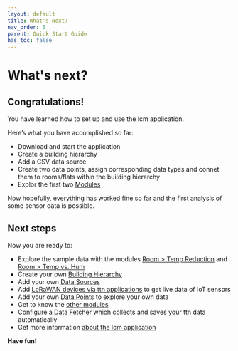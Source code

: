 ```yaml
---
layout: default
title: What's Next?
nav_order: 5
parent: Quick Start Guide
has_toc: false
---
```


# What's next?
## Congratulations!
You have learned how to set up and use the lcm application.

Here’s what you have accomplished so far:
- Download and start the application
- Create a building hierarchy
- Add a CSV data source
- Create two data points, assign corresponding data types and connet them to rooms/flats within the building hierarchy
- Explor the first two [Modules](https://hslu-ige-laes.github.io/lcm/docs/modules)

Now hopefully, everything has worked fine so far and the first analysis of some sensor data is possible.


## Next steps
Now you are ready to:
- Explore the sample data with the modules  [Room > Temp Reduction](https://hslu-ige-laes.github.io/lcm/docs/modules/roomTempReduction) and [Room > Temp vs. Hum](https://hslu-ige-laes.github.io/lcm/docs/modules/roomTempHum)
- Create your own [Building Hierarchy](https://hslu-ige-laes.github.io/lcm/docs/settings/bldgHierarchy/)
- Add your own [Data Sources](https://hslu-ige-laes.github.io/lcm/docs/settings/dataSources/) 
- Add [LoRaWAN devices via ttn applications](https://hslu-ige-laes.github.io/lcm/docs/settings/dataSources/#the-things-network-ttn-applications) to get live data of IoT sensors
- Add your own [Data Points](https://hslu-ige-laes.github.io/lcm/docs/settings/dataPoints/) to explore your own data
- Get to know the [other modules](https://hslu-ige-laes.github.io/lcm/docs/modules)
- Configure a [Data Fetcher](https://hslu-ige-laes.github.io/lcm/docs/installation/dataFetcher/) which collects and saves your ttn data automatically
- Get more information [about the lcm application](https://hslu-ige-laes.github.io/lcm/docs/about)

**Have fun!**


